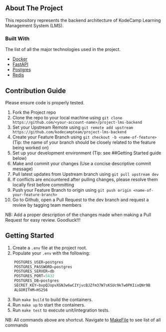 
<!-- ABOUT THE PROJECT -->
## About The Project

This repository represents the backend architecture of KodeCamp Learning Management System (LMS).



### Built With <a name = "built-with"></a>
The list of all the major technologies used in the project.
- [Docker](https://www.docker.com/)
- [FastAPI](https://fastapi.tiangolo.com)
- [Postgres](https://www.postgresql.org/)
- [Redis](https://redis.io/)



<!-- CONTRIBUTING -->
## Contribution Guide

Please ensure code is properly tested.

1. Fork the Project repo
2. Clone the repo to your local machine using `git clone https://github.com/<your-account-name>/project-lms-backend`
3. Set your Upstream Remote using `git remote add upstream https://github.com/kodecampteam/project-lms-backend`
4. Create your Feature Branch using `git checkout -b <name-of-feature>` (Tip: the name of your branch should be closely related to the feature being worked on)
5. Set up your development environment (Tip: see ##Getting Started guide below)
6. Make and commit your changes (Use a concise descriptive commit message)
7. Pull latest updates from Upstream branch using `git pull upstream dev`
8. If conflicts are encountered after pulling changes, please resolve them locally first before committing
9. Push your Feature Branch to origin using `git push origin <name-of-your-feature-branch>`
10. Go to Github, open a Pull Request to the dev branch and request a review by tagging team members 


NB: Add a proper description of the changes made when making a Pull Request for easy review. Goodluck!!!



## Getting Started
1. Create a `.env` file at the project root.
2. Populate your `.env` with the following:

```python
    POSTGRES_USER=postgres
    POSTGRES_PASSWORD=postgres
    POSTGRES_SERVER=db
    POSTGRES_PORT=5432
    POSTGRES_DB=postgres
    SECRET_KEY=bvpQJopvXGNJw6wCIYjvcBJZfm37W7sKSUc9kTw0PKIixQNr9B
    ALGORITHM=HS256
```
3. Run `make build` to build the containers.
4. Run `make up` to start the containers.
5. Run `make test` to execute unit/integration tests.

NB: All commands above are shortcut. Navigate to [MakeFile](./MakeFile) to see list of all commands
